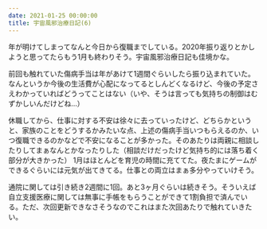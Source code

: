```yaml
---
date: 2021-01-25 00:00:00
title: 宇宙風邪治療日記(6)
---
```

年が明けてしまってなんと今日から復職までしている。2020年振り返りとかしようと思ってたらもう1月も終わりそう。宇宙風邪治療日記も佳境かな。

前回も触れていた傷病手当は年があけて1週間ぐらいしたら振り込まれていた。なんというか今後の生活費が心配になってるとしんどくなるけど、今後の予定さえわかっていればどうってことはない（いや、そうは言っても気持ちの制御はむずかしいんだけどね...）

休職してから、仕事に対する不安は徐々に去っていったけど、どちらかというと、家族のことをどうするかみたいな点、上述の傷病手当いつもらえるのか、いつ復職できるのかなどで不安になることが多かった。そのあたりは両親に相談したりしてまぁなんとかなったりした（相談だけだったけど気持ち的には落ち着く部分が大きかった）
1月はほとんどを育児の時間に充ててた。夜たまにゲームができるぐらいには元気が出てきてる。仕事との両立はまぁ多分やっていけそう。

通院に関しては引き続き2週間に1回。あと3ヶ月ぐらいは続きそう。そういえば自立支援医療に関しては無事に手帳をもらうことができて1割負担で済んでいる。ただ、次回更新できなさそうなのでこれはまた次回あたりで触れていきたい。
